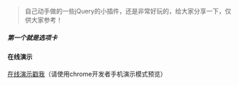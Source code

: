 > 自己动手做的一些jQuery的小插件，还是非常好玩的，给大家分享一下，仅供大家参考！

##### 第一个就是选项卡

#### 在线演示

<a href="https://simonzhangiter.github.io/VueDemo_Sell_Eleme" target=_blank>在线演示戳我</a>（请使用chrome开发者手机演示模式预览）